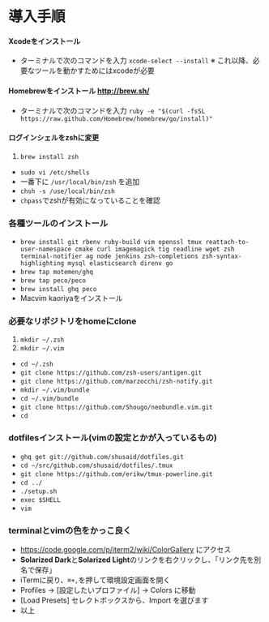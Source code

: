 # 導入手順

#### Xcodeをインストール

- ターミナルで次のコマンドを入力 `xcode-select --install`
※ これ以降、必要なツールを動かすためにはxcodeが必要

#### Homebrewをインストール http://brew.sh/

- ターミナルで次のコマンドを入力 `ruby -e "$(curl -fsSL https://raw.github.com/Homebrew/homebrew/go/install)"`

#### ログインシェルをzshに変更
1. `brew install zsh`
- `sudo vi /etc/shells`
- 一番下に `/usr/local/bin/zsh` を追加
- `chsh -s /use/local/bin/zsh`
- `chpass`でzshが有効になっていることを確認

### 各種ツールのインストール
- `brew install git rbenv ruby-build vim openssl tmux reattach-to-user-namespace cmake curl imagemagick tig readline wget zsh terminal-notifier ag node jenkins zsh-completions zsh-syntax-highlighting mysql elasticsearch direnv go`
- `brew tap motemen/ghq`
- `brew tap peco/peco`
- `brew install ghq peco`
- Macvim kaoriyaをインストール

### 必要なリポジトリをhomeにclone
1. `mkdir ~/.zsh`
2. `mkdir ~/.vim`
+ `cd ~/.zsh`
+ `git clone https://github.com/zsh-users/antigen.git`
+ `git clone https://github.com/marzocchi/zsh-notify.git`
+ `mkdir ~/.vim/bundle`
+ `cd ~/.vim/bundle`
+ `git clone https://github.com/Shougo/neobundle.vim.git`
+ `cd`

### dotfilesインストール(vimの設定とかが入っているもの)
+ `ghq get git://github.com/shusaid/dotfiles.git`
+ `cd ~/src/github.com/shusaid/dotfiles/.tmux`
+ `git clone https://github.com/erikw/tmux-powerline.git`
+ `cd ../`
+ `./setup.sh`
+ `exec $SHELL`
+ `vim`

### terminalとvimの色をかっこ良く
+ https://code.google.com/p/iterm2/wiki/ColorGallery にアクセス
+ **Solarized Dark**と**Solarized Light**のリンクを右クリックし、「リンク先を別名で保存」
+ iTermに戻り、`⌘+,`を押して環境設定画面を開く
+ Profiles -> [設定したいプロファイル] -> Colors に移動
+ [Load Presets] セレクトボックスから、Import を選びます
+ 以上
